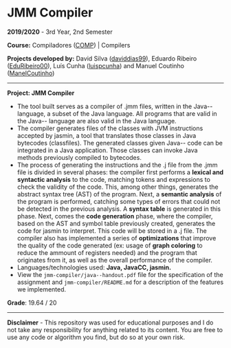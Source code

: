 # JMM Compiler

**2019/2020** - 3rd Year, 2nd Semester

**Course:** Compiladores ([COMP](https://sigarra.up.pt/feup/pt/ucurr_geral.ficha_uc_view?pv_ocorrencia_id=436448)) | Compilers

**Projects developed by:** David Silva ([daviddias99](https://github.com/daviddias99)), Eduardo Ribeiro ([EduRibeiro00](https://github.com/EduRibeiro00)), Luís Cunha ([luispcunha](https://github.com/luispcunha)) and Manuel Coutinho ([ManelCoutinho](https://github.com/ManelCoutinho))

---

**Project: JMM Compiler**

* The tool built serves as a compiler of .jmm files, written in the Java-- language, a subset of the Java language. All programs that are valid in the Java-- language are also valid in the Java language. 
* The compiler generates files of the classes with JVM instructions accepted by jasmin, a tool that translates those classes in Java bytecodes (classfiles). The generated classes given Java-- code can be integrated in a Java application. Those classes can invoke Java methods previously compiled to bytecodes.
* The process of generating the instructions and the .j file from the .jmm file is divided in several phases: the compiler first performs a **lexical and syntactic analysis** to the code, matching tokens and expressions to check the validity of the code. This, among other things, generates the abstract syntax tree (AST) of the program. Next, a **semantic analysis** of the program is performed, catching some types of errors that could not be detected in the previous analysis. A **syntax table** is generated in this phase. Next, comes the **code generation** phase, where the compiler, based on the AST and symbol table previously created, generates the code for jasmin to interpret. This code will be stored in a .j file. The compiler also has implemented a series of **optimizations** that improve the quality of the code generated (ex: usage of **graph coloring** to reduce the ammount of registers needed) and the program that originates from it, as well as the overall performance of the compiler.
* Languages/technologies used: **Java, JavaCC, jasmin.**
* View the `jmm-compiler/java--handout.pdf` file for the specification of the assignment and `jmm-compiler/README.md` for a description of the features we implemented.

**Grade**: 19.64 / 20

---

**Disclaimer** - This repository was used for educational purposes and I do not take any responsibility for anything related to its content. You are free to use any code or algorithm you find, but do so at your own risk.

